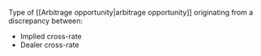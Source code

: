 Type of [[Arbitrage opportunity|arbitrage opportunity]] originating from a discrepancy between:
- Implied cross-rate
- Dealer cross-rate